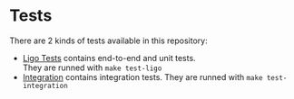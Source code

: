 # Tests

There are 2 kinds of tests available in this repository:

-   [Ligo Tests](../test/ligo/) contains end-to-end and unit tests.  
     They are runned with `make test-ligo`
-   [Integration](../test/integration) contains integration tests.
    They are runned with `make test-integration`
